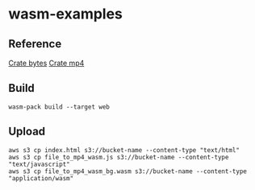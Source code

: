 # wasm-examples

## Reference
[Crate bytes](https://docs.rs/bytes/latest/bytes/index.html)
[Crate mp4](https://docs.rs/mp4/latest/mp4/index.html)

## Build
```
wasm-pack build --target web
```

## Upload
```
aws s3 cp index.html s3://bucket-name --content-type "text/html"
aws s3 cp file_to_mp4_wasm.js s3://bucket-name --content-type "text/javascript"
aws s3 cp file_to_mp4_wasm_bg.wasm s3://bucket-name --content-type "application/wasm"
```
